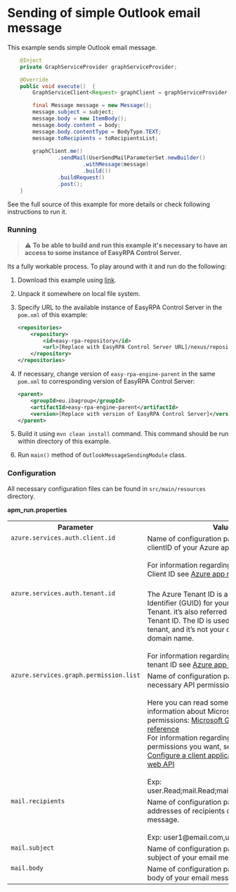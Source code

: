 # Sending of simple Outlook email message

This example sends simple Outlook email message.

```Java
    @Inject
    private GraphServiceProvider graphServiceProvider;

    @Override
    public void execute()  {
        GraphServiceClient<Request> graphClient = graphServiceProvider.getGraphServiceClient();

        final Message message = new Message();
        message.subject = subject;
        message.body = new ItemBody();
        message.body.content = body;
        message.body.contentType = BodyType.TEXT;
        message.toRecipients = toRecipientsList;
        
        graphClient.me()
                .sendMail(UserSendMailParameterSet.newBuilder()
                        .withMessage(message)
                        .build())
                .buildRequest()
                .post();
    }
 ```

See the full source of this example for more details or check following instructions to run it.

### Running

> :warning: **To be able to build and run this example it's necessary to have an access
>to some instance of EasyRPA Control Server.**

Its a fully workable process. To play around with it and run do the following:
1. Download this example using [link][down_git_link].
2. Unpack it somewhere on local file system.
3. Specify URL to the available instance of EasyRPA Control Server in the `pom.xml` of this example:
    ```xml
    <repositories>
        <repository>
            <id>easy-rpa-repository</id>
            <url>[Replace with EasyRPA Control Server URL]/nexus/repository/easyrpa/</url>
        </repository>
    </repositories>
    ```
4. If necessary, change version of `easy-rpa-engine-parent` in the same `pom.xml` to corresponding version of
   EasyRPA Control Server:
    ```xml
    <parent>
        <groupId>eu.ibagroup</groupId>
        <artifactId>easy-rpa-engine-parent</artifactId>
        <version>[Replace with version of EasyRPA Control Server]</version>
    </parent>
    ```

5. Build it using `mvn clean install` command. This command should be run within directory of this example.
6. Run `main()` method of `OutlookMessageSendingModule` class.

[down_git_link]: https://downgit.github.io/#/home?url=https://github.com/easy-rpa/openframework/tree/main/examples/azure-services/outlook-message-sending
### Configuration

All necessary configuration files can be found in `src/main/resources` directory.

**apm_run.properties**

<table>
    <tr><th>Parameter</th><th>Value</th></tr>
    <tr><td valign="top"><code>azure.services.auth.client.id</code></td><td>
      Name of configuration parameter with clientID of your Azure app registration.<br>
      <br>
      For information regarding how to find your Client ID see 
      <a href="https://docs.microsoft.com/en-us/graph/tutorials/java?tabs=aad&tutorial-step=1">Azure app registration</a><br>
      <br>
    </td></tr>  
    <tr><td valign="top"><code>azure.services.auth.tenant.id</code></td><td>
       The Azure Tenant ID is a Global Unique Identifier (GUID) for your Microsoft 365 Tenant.
        it’s also referred to as the Office 365 Tenant ID.
      The ID is used to identify your tenant, and it’s not your organization name or domain name.<br>
        <br>
        For information regarding how to find your tenant ID see 
        <a href="https://docs.microsoft.com/en-us/graph/tutorials/java?tabs=aad&tutorial-step=1">Azure app registration</a>
        section<br>        
    </td></tr>    
    <tr><td valign="top"><code>azure.services.graph.permission.list</code></td><td>
        Name of configuration parameter with list of necessary API permissions for your app.<br>  
        <br>
        Here you can read some additional information about Microsoft graph permissions:
        <a href="https://docs.microsoft.com/en-us/graph/permissions-reference">Microsoft Graph permissions reference</a>
        <br>
        For information regarding how to set specific permissions you want, see
        <a href="https://docs.microsoft.com/en-us/azure/active-directory/develop/quickstart-configure-app-access-web-apis">Quickstart: Configure a client application to access a web API</a><br>
        <br>
        Exp: user.Read;mail.Read;mail.Send;mail.readwrite 
    </td></tr>
   <tr><td valign="top"><code>mail.recipients</code></td><td>
        Name of configuration parameter with email addresses of recipients of this email message.<br>  
        <br>
        Exp: user1@email.com,user2@email.com
    </td></tr>
      <tr><td valign="top"><code>mail.subject</code></td><td>
        Name of configuration parameter with subject of your email message.
      <br>
    </td></tr>
     <tr><td valign="top"><code>mail.body</code></td><td>
        Name of configuration parameter with text body of your email message.
      <br>  
     </td></tr>
</table> 